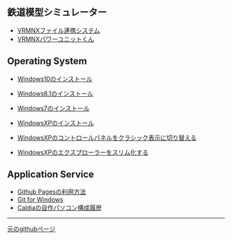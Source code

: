 ## 鉄道模型シミュレーター
- [VRMNXファイル連携システム](https://github.com/CaldiaNX/vrmnxfls)
- [VRMNXパワーユニットくん](https://github.com/CaldiaNX/vrmnx-powerunit)

## Operating System
- [Windows10のインストール](os/windows10/install.md)

- [Windows8.1のインストール](os/windows81/install.md)

- [Windows7のインストール](os/windows7/install.md)

- [WindowsXPのインストール](os/windowsxp/install.md)
- [WindowsXPのコントロールパネルをクラシック表示に切り替える](winxp/controlpanel-classic.md)
- [WindowsXPのエクスプローラーをスリム化する](winxp/explorer-slim.md)

<!--  
- [Windowsコンポーネントの追加と削除](winxp/default-disabled.md)
- [リモートアシスタンスの無効化](winxp/remote-assistant-disabled.md)
- [リモートデスクトップの有効化](winxp/remote-desktop-disabled.md)
- [システムの復元を無効化](winxp/system-backup-disabled.md)
- [エラー報告を無効にする](winxp/error-report-disabled.md)
- [デバッグの書き込みなし](winxp/debug-disabled.md)
- [仮想メモリをシステム管理サイズ](winxp/virtual-memory-system-size.md)  
-->

## Application Service
- [Github Pagesの利用方法](app/githubpages/install.md)
- [Git for Windows](app/git-for-windows/install.md)
- [Caldiaの自作パソコン構成履歴](https://github.com/CaldiaNX/caldia-homebuilt-computer)

----

[元のgithubページ](https://github.com/CaldiaNX/caldianx.github.io)

